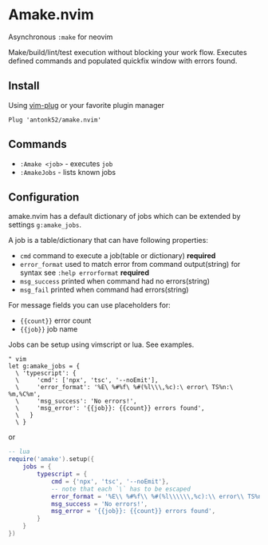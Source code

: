 # Amake.nvim

Asynchronous `:make` for neovim

Make/build/lint/test execution without blocking your work flow. Executes defined commands and populated quickfix window with errors found.

## Install

Using [vim-plug](https://github.com/junegunn/vim-plug) or your favorite plugin manager

```vim
Plug 'antonk52/amake.nvim'
```

## Commands

- `:Amake <job>` - executes `job`
- `:AmakeJobs` - lists known jobs

## Configuration

amake.nvim has a default dictionary of jobs which can be extended by settings `g:amake_jobs`.

A job is a table/dictionary that can have following properties:

- `cmd` command to execute a job(table or dictionary) **required**
- `error_format` used to match error from command output(string) for syntax see `:help errorformat` **required**
- `msg_success` printed when command had no errors(string)
- `msg_fail` printed when command had errors(string)

For message fields you can use placeholders for:

- `{{count}}` error count
- `{{job}}` job name

Jobs can be setup using vimscript or lua. See examples.

```vim
" vim
let g:amake_jobs = {
  \ 'typescript': {
  \     'cmd': ['npx', 'tsc', '--noEmit'],
  \     'error_format': '%E\ %#%f\ %#(%l\\\,%c):\ error\ TS%n:\ %m,%C%m',
  \     'msg_success': 'No errors!',
  \     'msg_error': '{{job}}: {{count}} errors found',
  \   }
  \ }
```

or

```lua
-- lua
require('amake').setup({
    jobs = {
        typescript = {
            cmd = {'npx', 'tsc', '--noEmit'},
            -- note that each `\` has to be escaped
            error_format = '%E\\ %#%f\\ %#(%l\\\\\\,%c):\\ error\\ TS%n:\\ %m,%C%m',
            msg_success = 'No errors!',
            msg_error = '{{job}}: {{count}} errors found',
        }
    }
})
```
